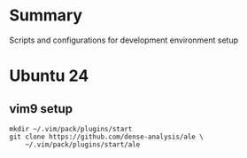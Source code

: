 # Summary
Scripts and configurations for development environment setup

# Ubuntu 24

## vim9 setup
```
mkdir ~/.vim/pack/plugins/start
git clone https://github.com/dense-analysis/ale \
    ~/.vim/pack/plugins/start/ale
```

